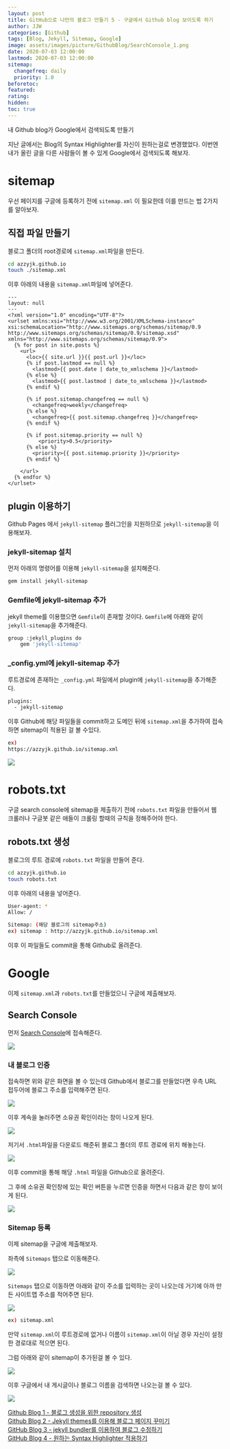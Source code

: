 ```yaml
---
layout: post
title: GitHub으로 나만의 블로그 만들기 5 - 구글에서 Github blog 보이도록 하기
author: JJW
categories: [Github]
tags: [Blog, Jekyll, Sitemap, Google]
image: assets/images/picture/GithubBlog/SearchConsole_1.png
date: 2020-07-03 12:00:00
lastmod: 2020-07-03 12:00:00
sitemap:
  changefreq: daily
  priority: 1.0
beforetoc:
featured:
rating:
hidden:
toc: true
---
```


내 Github blog가 Google에서 검색되도록 만들기

지난 글에서는 Blog의 Syntax Highlighter를 자신이 원하는걸로 변경했었다.
이번엔 내가 올린 글을 다른 사람들이 볼 수 있게 Google에서 검색되도록 해보자.

# sitemap

우선 페이지를 구글에 등록하기 전에 `sitemap.xml` 이 필요한데 이를 만드는 법 2가지를 알아보자.

## 직접 파일 만들기

블로그 폴더의 root경로에 `sitemap.xml`파일을 만든다.

```sh
cd azzyjk.github.io
touch ./sitemap.xml
```

이후 아래의 내용을 `sitemap.xml`파일에 넣어준다.

```
---
layout: null
---
<?xml version="1.0" encoding="UTF-8"?>
<urlset xmlns:xsi="http://www.w3.org/2001/XMLSchema-instance" xsi:schemaLocation="http://www.sitemaps.org/schemas/sitemap/0.9 http://www.sitemaps.org/schemas/sitemap/0.9/sitemap.xsd" xmlns="http://www.sitemaps.org/schemas/sitemap/0.9">
  {% for post in site.posts %}
    <url>
      <loc>{{ site.url }}{{ post.url }}</loc>
      {% if post.lastmod == null %}
        <lastmod>{{ post.date | date_to_xmlschema }}</lastmod>
      {% else %}
        <lastmod>{{ post.lastmod | date_to_xmlschema }}</lastmod>
      {% endif %}

      {% if post.sitemap.changefreq == null %}
        <changefreq>weekly</changefreq>
      {% else %}
        <changefreq>{{ post.sitemap.changefreq }}</changefreq>
      {% endif %}

      {% if post.sitemap.priority == null %}
          <priority>0.5</priority>
      {% else %}
        <priority>{{ post.sitemap.priority }}</priority>
      {% endif %}

    </url>
  {% endfor %}
</urlset>
```

## plugin 이용하기

Github Pages 에서 `jekyll-sitemap` 플러그인을 지원하므로 `jekyll-sitemap`을 이용해보자.

### jekyll-sitemap 설치

먼저 아래의 명령어를 이용해 `jekyll-sitemap`을 설치해준다.

```sh
gem install jekyll-sitemap
```

### Gemfile에 jekyll-sitemap 추가

jekyll theme를 이용했으면 `Gemfile`이 존재할 것이다.
`Gemfile`에 아래와 같이 `jekyll-sitemap`을 추가해준다.

```sh
group :jekyll_plugins do
    gem 'jekyll-sitemap'
```

### \_config.yml에 jekyll-sitemap 추가

루트경로에 존재하는 `_config.yml` 파일에서 plugin에 `jekyll-sitemap`을 추가해준다.

```sh
plugins:
  - jekyll-sitemap
```

이후 Github에 해당 파일들을 commit하고 도메인 뒤에 `sitemap.xml`을 추가하여 접속하면 sitemap이 적용된 걸 볼 수있다.

```sh
ex)
https://azzyjk.github.io/sitemap.xml
```

<img class="blogPict" src="/assets/images/picture/GithubBlog/sitemap_xml.png">

# robots.txt

구글 search console에 sitemap을 제출하기 전에 `robots.txt` 파일을 만들어서 웹 크롤러나 구글봇 같은 애들이 크롤링 할때의 규칙을 정해주어야 한다.

## robots.txt 생성

블로그의 루트 경로에 `robots.txt` 파일을 만들어 준다.

```sh
cd azzyjk.github.io
touch robots.txt
```

이후 아래의 내용을 넣어준다.

```sh
User-agent: *
Allow: /

Sitemap: (해당 블로그의 sitemap주소)
ex) sitemap : http://azzyjk.github.io/sitemap.xml
```

이후 이 파일들도 commit을 통해 Github로 올려준다.

# Google

이제 `sitemap.xml`과 `robots.txt`를 만들었으니 구글에 제출해보자.

## Search Console

먼저 [Search Console](https://search.google.com/search-console/)에 접속해준다.

<img class="blogPict" src="/assets/images/picture/GithubBlog/SearchConsole_2.png">

### 내 블로그 인증

접속하면 위와 같은 화면을 볼 수 있는데 Github에서 블로그를 만들었다면 우측 URL 접두어에 블로그 주소를 입력해주면 된다.

<img class="blogPict" src="/assets/images/picture/GithubBlog/SearchConsole_3.png">

이후 계속을 눌러주면 소유권 확인이라는 창이 나오게 된다.

<img class="blogPict" src="/assets/images/picture/GithubBlog/SearchConsole_4.png">

저기서 `.html`파일을 다운로드 해준뒤 블로그 폴더의 루트 경로에 위치 해놓는다.

<img class="blogPict" src="/assets/images/picture/GithubBlog/SearchConsole_5.png">

이후 commit을 통해 해당 `.html` 파일을 Github으로 올려준다.

그 후에 소유권 확인창에 있는 확인 버튼을 누르면 인증을 하면서 다음과 같은 창이 보이게 된다.

<img class="blogPict" src="/assets/images/picture/GithubBlog/SearchConsole_1.png">

### Sitemap 등록

이제 sitemap을 구글에 제출해보자.

좌측에 `Sitemaps` 탭으로 이동해준다.

<img class="blogPict" src="/assets/images/picture/GithubBlog/SearchConsole_6.png">

`Sitemaps` 탭으로 이동하면 아래와 같이 주소를 입력하는 곳이 나오는데 거기에 아까 만든 사이트맵 주소를 적어주면 된다.

<img class="blogPict" src="/assets/images/picture/GithubBlog/SearchConsole_7.png">

```sh
ex) sitemap.xml
```

만약 `sitemap.xml`이 루트경로에 없거나 이름이 `sitemap.xml`이 아닐 경우 자신이 설정한 경로대로 적으면 된다.

그럼 아래와 같이 sitemap이 추가된걸 볼 수 있다.

<img class="blogPict" src="/assets/images/picture/GithubBlog/SearchConsole_8.png">

이후 구글에서 내 게시글이나 블로그 이름을 검색하면 나오는걸 볼 수 있다.

<img class="blogPict" src="/assets/images/picture/GithubBlog/SearchConsole_9.png">

[Github Blog 1 - 블로그 생성을 위한 repository 생성](../GithubBlog_1)  
[Github Blog 2 - Jekyll themes를 이용해 블로그 페이지 꾸미기](../GithubBlog_2)  
[GitHub Blog 3 - jekyll bundler를 이용하여 블로그 수정하기](../GithubBlog_3)  
[GitHub Blog 4 - 원하는 Syntax Highlighter 적용하기](../GithubBlog_4)
